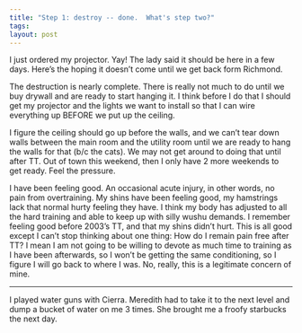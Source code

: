 ```yaml
---
title: "Step 1: destroy -- done.  What's step two?"
tags: 
layout: post
---
```

I just ordered my projector.  Yay!  The lady said it should be here in a few days.  Here’s the hoping it doesn’t come until we get back form Richmond.

The destruction is nearly complete.  There is really not much to do until we buy drywall and are ready to start hanging it.  I think before I do that I should get my projector and the lights we want to install so that I can wire everything up BEFORE we put up the ceiling.  

I figure the ceiling should go up before the walls, and we can’t tear down walls between the main room and the utility room until we are ready to hang the walls for that (b/c the cats).  We may not get around to doing that until after TT.  Out of town this weekend, then I only have 2 more weekends to get ready.  Feel the pressure.

I have been feeling good.  An occasional acute injury, in other words, no pain from overtraining.  My shins have been feeling good, my hamstrings lack that normal hurty feeling they have.  I think my body has adjusted to all the hard training and able to keep up with silly wushu demands.  I remember feeling good before 2003’s TT, and that my shins didn’t hurt.  This is all good except I can’t stop thinking about one thing:  How do I remain pain free after TT?  I mean I am not going to be willing to devote as much time to training as I have been afterwards, so I won’t be getting the same conditioning, so I figure I will go back to where I was.  No, really, this is a legitimate concern of mine. 

----

I played water guns with Cierra.  Meredith had to take it to the next level and dump a bucket of water on me 3 times.  She brought me a froofy starbucks the next day.

